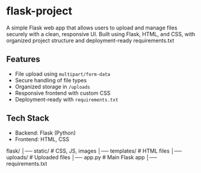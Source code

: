 # flask-project
A simple Flask web app that allows users to upload and manage files securely with a clean, responsive UI. Built using Flask, HTML, and CSS, with organized project structure and deployment-ready requirements.txt

##  Features
- File upload using `multipart/form-data`
- Secure handling of file types
- Organized storage in `/uploads`
- Responsive frontend with custom CSS
- Deployment-ready with `requirements.txt`

##  Tech Stack
- Backend: Flask (Python)
- Frontend: HTML, CSS
  
flask/
│── static/ # CSS, JS, images
│── templates/ # HTML files
│── uploads/ # Uploaded files
│── app.py # Main Flask app
│── requirements.txt
